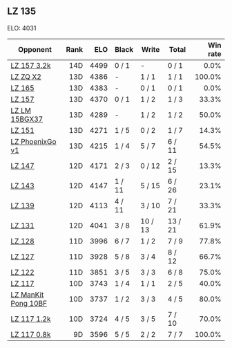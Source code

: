 ## LZ 135 ##

ELO: 4031

Opponent | Rank | ELO | Black | Write | Total | Win rate
---------|-----:|----:|-------|-------|-------|-------:
[LZ 157 3.2k](LZ%20157%203.2k.md) | 14D | 4499 | 0 / 1 | - | 0 / 1 | 0.0%
[LZ ZQ X2](LZ%20ZQ%20X2.md) | 13D | 4386 | - | 1 / 1 | 1 / 1 | 100.0%
[LZ 165](LZ%20165.md) | 13D | 4383 | - | 0 / 1 | 0 / 1 | 0.0%
[LZ 157](LZ%20157.md) | 13D | 4370 | 0 / 1 | 1 / 2 | 1 / 3 | 33.3%
[LZ LM 15BGX37](LZ%20LM%2015BGX37.md) | 13D | 4289 | - | 1 / 2 | 1 / 2 | 50.0%
[LZ 151](LZ%20151.md) | 13D | 4271 | 1 / 5 | 0 / 2 | 1 / 7 | 14.3%
[LZ PhoenixGo v1](LZ%20PhoenixGo%20v1.md) | 13D | 4215 | 1 / 4 | 5 / 7 | 6 / 11 | 54.5%
[LZ 147](LZ%20147.md) | 12D | 4171 | 2 / 3 | 0 / 12 | 2 / 15 | 13.3%
[LZ 143](LZ%20143.md) | 12D | 4147 | 1 / 11 | 5 / 15 | 6 / 26 | 23.1%
[LZ 139](LZ%20139.md) | 12D | 4113 | 4 / 11 | 3 / 10 | 7 / 21 | 33.3%
[LZ 131](LZ%20131.md) | 12D | 4041 | 3 / 8 | 10 / 13 | 13 / 21 | 61.9%
[LZ 128](LZ%20128.md) | 11D | 3996 | 6 / 7 | 1 / 2 | 7 / 9 | 77.8%
[LZ 127](LZ%20127.md) | 11D | 3928 | 5 / 8 | 3 / 4 | 8 / 12 | 66.7%
[LZ 122](LZ%20122.md) | 11D | 3851 | 3 / 5 | 3 / 3 | 6 / 8 | 75.0%
[LZ 117](LZ%20117.md) | 10D | 3743 | 1 / 4 | 1 / 1 | 2 / 5 | 40.0%
[LZ ManKit Pong 10BF](LZ%20ManKit%20Pong%2010BF.md) | 10D | 3737 | 1 / 2 | 3 / 3 | 4 / 5 | 80.0%
[LZ 117 1.2k](LZ%20117%201.2k.md) | 10D | 3724 | 4 / 5 | 3 / 5 | 7 / 10 | 70.0%
[LZ 117 0.8k](LZ%20117%200.8k.md) | 9D | 3596 | 5 / 5 | 2 / 2 | 7 / 7 | 100.0%
